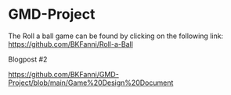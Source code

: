 # GMD-Project
The Roll a ball game can be found by clicking on the following link: https://github.com/BKFanni/Roll-a-Ball

Blogpost #2

https://github.com/BKFanni/GMD-Project/blob/main/Game%20Design%20Document

